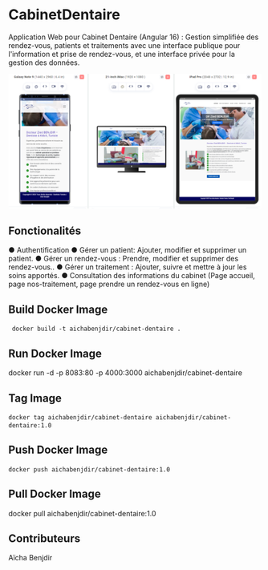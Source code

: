 # CabinetDentaire

Application Web pour Cabinet Dentaire (Angular 16) : Gestion simplifiée des rendez-vous, patients et traitements avec une interface publique pour l'information et prise de rendez-vous, et une interface privée pour la gestion des données. 




![](https://github.com/AichaBenjdir/Cabinet-Dentaire/blob/665727fb8d7f27c29b9eccf8be8f897cccd8b4f5/Cabinet%20dentaire.png)






## Fonctionalités

● Authentification 
● Gérer un patient: Ajouter, modifier et supprimer un patient.
● Gérer un rendez-vous : Prendre, modifier et supprimer des rendez-vous..
● Gérer un traitement : Ajouter, suivre et mettre à jour les soins apportés.
● Consultation des informations du cabinet (Page accueil, page nos-traitement, page prendre un rendez-vous en ligne) 


## Build Docker Image

     docker build -t aichabenjdir/cabinet-dentaire .

## Run Docker Image

  docker run -d -p 8083:80 -p 4000:3000 aichabenjdir/cabinet-dentaire

## Tag Image

    docker tag aichabenjdir/cabinet-dentaire aichabenjdir/cabinet-dentaire:1.0

## Push Docker Image

    docker push aichabenjdir/cabinet-dentaire:1.0

## Pull Docker Image

   docker pull aichabenjdir/cabinet-dentaire:1.0
## Contributeurs
  Aïcha Benjdir 

